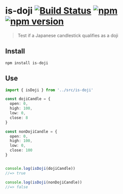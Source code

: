 # is-doji [![Build Status](https://travis-ci.org/EricCrosson/is-doji.svg?branch=master)](https://travis-ci.org/EricCrosson/is-doji) [![npm](https://img.shields.io/npm/dt/is-doji.svg)](https://www.npmjs.com/package/is-doji) [![npm version](https://img.shields.io/npm/v/is-doji.svg)](https://npmjs.org/package/is-doji)

> Test if a Japanese candlestick qualifies as a doji

## Install

``` shell
npm install is-doji
```

## Use

``` typescript
import { isDoji } from '../src/is-doji'

const dojiCandle = {
  open: 0,
  high: 100,
  low: 0,
  close: 8
}

const nonDojiCandle = {
  open: 0,
  high: 100,
  low: 0,
  close: 100
}


console.log(isDoji(dojiCandle))
//=> true

console.log(isDoji(nonDojiCandle))
//=> false
```
